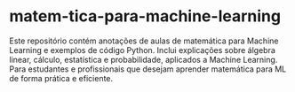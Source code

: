 # matem-tica-para-machine-learning
Este repositório contém anotações de aulas de matemática para Machine Learning e exemplos de código Python. Inclui explicações sobre álgebra linear, cálculo, estatística e probabilidade, aplicados a  Machine Learning. Para estudantes e profissionais que desejam aprender matemática para ML de forma prática e eficiente.
